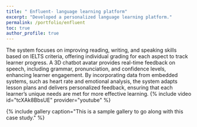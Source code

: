 ```yaml
---
title: " Enfluent- language learning platform"
excerpt: "Developed a personalized language learning platform."
permalink: /portfolio/enfluent
toc: true
author_profile: true
---
```

 
The system focuses on improving reading, writing, and speaking skills based on IELTS criteria, offering individual grading for each aspect to track learner progress. A 3D chatbot avatar provides real-time feedback on speech, including grammar, pronunciation, and confidence levels, enhancing learner engagement. By incorporating data from embedded systems, such as heart rate and emotional analysis, the system adapts lesson plans and delivers personalized feedback, ensuring that each learner’s unique needs are met for more effective learning.
{% include video id="tcXAk8BbsUE" provider="youtube" %}

{% include gallery caption="This is a sample gallery to go along with this case study." %}
